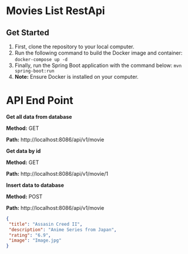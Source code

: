 # Movies List RestApi

## Get Started

1. First, clone the repository to your local computer.
2. Run the following command to build the Docker image and container:  `docker-compose up -d`
3. Finally, run the Spring Boot application with the command below: `mvn spring-boot:run`
4. **Note:** Ensure Docker is installed on your computer.

# API End Point

**Get all data from database**

**Method:** GET

**Path:** http://localhost:8086/api/v1/movie


**Get data by id**

**Method:** GET

**Path:** http://localhost:8086/api/v1/movie/1

**Insert data to database**

**Method:** POST

**Path:** http://localhost:8086/api/v1/movie

```json
{
 "title": "Assasin Creed II",
 "description": "Anime Series from Japan",
 "rating": "6.9",
 "image": "Image.jpg"
}
